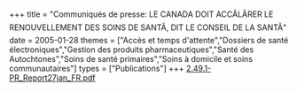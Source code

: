 +++
title = "Communiqués de presse: LE CANADA DOIT ACCÃLÃRER LE RENOUVELLEMENT  DES SOINS DE SANTÃ, DIT LE CONSEIL DE LA SANTÃ"
date = 2005-01-28
themes = ["Accès et temps d'attente","Dossiers de santé électroniques","Gestion des produits pharmaceutiques","Santé des Autochtones","Soins de santé primaires","Soins à domicile et soins communautaires"]
types = ["Publications"]
+++
[2.49.1-PR_Report27jan_FR.pdf](/files/2.49.1-PR_Report27jan_FR.pdf)
